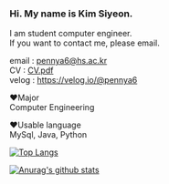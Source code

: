 

### Hi. My name is Kim Siyeon.  
I am student computer engineer.   
If you want to contact me, please email.

email : pennya6@hs.ac.kr  
CV : [CV.pdf](https://github.com/pennya6/pennya6/files/10300782/Resume.1.pdf)  
velog : https://velog.io/@pennya6


:heart:Major\
Computer Engineering

:heart:Usable language\
MySql, Java, Python

[![Top Langs](https://github-readme-stats.vercel.app/api/top-langs/?username=pennya6&langs_count=5)](https://github.com/anuraghazra/github-readme-stats)


[![Anurag's github stats](https://github-readme-stats.vercel.app/api?username=pennya6)](https://github.com/anuraghazra/github-readme-stats)
